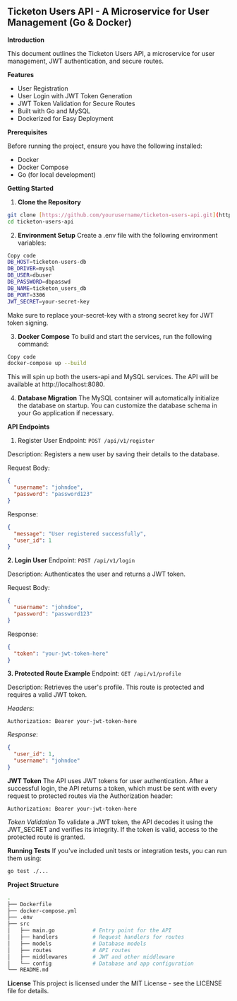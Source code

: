 ## Ticketon Users API -  A Microservice for User Management (Go & Docker)

**Introduction**

This document outlines the Ticketon Users API, a microservice for user management, JWT authentication, and secure routes. 

**Features**

* User Registration
* User Login with JWT Token Generation
* JWT Token Validation for Secure Routes
* Built with Go and MySQL
* Dockerized for Easy Deployment

**Prerequisites**

Before running the project, ensure you have the following installed:

* Docker
* Docker Compose
* Go (for local development)

**Getting Started**

1. **Clone the Repository**

```bash
git clone [https://github.com/yourusername/ticketon-users-api.git](https://github.com/yourusername/ticketon-users-api.git)
cd ticketon-users-api
```
2. **Environment Setup**
Create a .env file with the following environment variables:

```bash
Copy code
DB_HOST=ticketon-users-db
DB_DRIVER=mysql
DB_USER=dbuser
DB_PASSWORD=dbpasswd
DB_NAME=ticketon_users_db
DB_PORT=3306
JWT_SECRET=your-secret-key
```
Make sure to replace your-secret-key with a strong secret key for JWT token signing.

3. **Docker Compose**
To build and start the services, run the following command:

```bash
Copy code
docker-compose up --build
```
This will spin up both the users-api and MySQL services. The API will be available at http://localhost:8080.

4. **Database Migration**
The MySQL container will automatically initialize the database on startup. You can customize the database schema in your Go application if necessary.

**API Endpoints**
1. Register User
Endpoint: ```POST /api/v1/register```

Description: Registers a new user by saving their details to the database.

Request Body:
```json
{
  "username": "johndoe",
  "password": "password123"
}
```
Response:
```json
{
  "message": "User registered successfully",
  "user_id": 1
}
```
**2. Login User**
Endpoint: ```POST /api/v1/login```

Description: Authenticates the user and returns a JWT token.

Request Body:
```json
{
  "username": "johndoe",
  "password": "password123"
}
```
Response:
```json
{
  "token": "your-jwt-token-here"
}
```
**3. Protected Route Example**
Endpoint: ```GET /api/v1/profile```

Description: Retrieves the user's profile. This route is protected and requires a valid JWT token.

*Headers*:
```http
Authorization: Bearer your-jwt-token-here
```
*Response*:
```json
{
  "user_id": 1,
  "username": "johndoe"
}
```
**JWT Token**
The API uses JWT tokens for user authentication. After a successful login, the API returns a token, which must be sent with every request to protected routes via the Authorization header:

```http
Authorization: Bearer your-jwt-token-here
```
*Token Validation*
To validate a JWT token, the API decodes it using the JWT_SECRET and verifies its integrity. If the token is valid, access to the protected route is granted.

**Running Tests**
If you've included unit tests or integration tests, you can run them using:

```bash
go test ./...
```

**Project Structure**
```bash
.
├── Dockerfile
├── docker-compose.yml
├── .env
├── src
│   ├── main.go            # Entry point for the API
│   ├── handlers           # Request handlers for routes
│   ├── models             # Database models
│   ├── routes             # API routes
│   ├── middlewares        # JWT and other middleware
│   └── config             # Database and app configuration
└── README.md
```

**License**
This project is licensed under the MIT License - see the LICENSE file for details.
